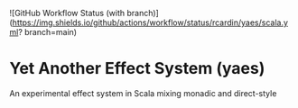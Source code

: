 ![GitHub Workflow Status (with branch)](https://img.shields.io/github/actions/workflow/status/rcardin/yaes/scala.yml?
branch=main)

# Yet Another Effect System (yaes)
An experimental effect system in Scala mixing monadic and direct-style
